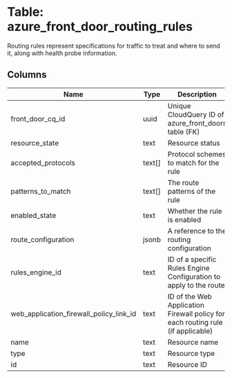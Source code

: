
# Table: azure_front_door_routing_rules
Routing rules represent specifications for traffic to treat and where to send it, along with health probe information.
## Columns
| Name        | Type           | Description  |
| ------------- | ------------- | -----  |
|front_door_cq_id|uuid|Unique CloudQuery ID of azure_front_doors table (FK)|
|resource_state|text|Resource status|
|accepted_protocols|text[]|Protocol schemes to match for the rule|
|patterns_to_match|text[]|The route patterns of the rule|
|enabled_state|text|Whether the rule is enabled|
|route_configuration|jsonb|A reference to the routing configuration|
|rules_engine_id|text|ID of a specific Rules Engine Configuration to apply to the route|
|web_application_firewall_policy_link_id|text|ID of the Web Application Firewall policy for each routing rule (if applicable)|
|name|text|Resource name|
|type|text|Resource type|
|id|text|Resource ID|
